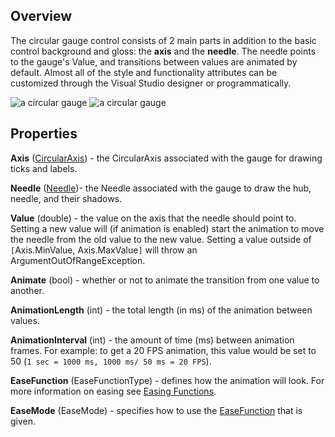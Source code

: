 ## Overview ##

The circular gauge control consists of 2 main parts in addition to the basic control background and gloss: the **axis** and the **needle**. The needle points to the gauge's Value, and transitions between values are animated by default. Almost all of the style and functionality attributes can be customized through the Visual Studio designer or programmatically.

<img src='http://wcontrols.googlecode.com/svn/wiki/images/gaugeWhiteRed.png' alt='a circular gauge' title='An example CircularGauge'></img>
<img src='http://wcontrols.googlecode.com/svn/wiki/images/gaugeAsClock.png' alt='a circular gauge' title='CircularGauge used as clock'></img>

## Properties ##

**Axis** ([CircularAxis](CircularAxis.md)) - the CircularAxis associated with the gauge for drawing ticks and labels.

**Needle** ([Needle](Needle.md))- the Needle associated with the gauge to draw the hub, needle, and their shadows.

**Value** (double) - the value on the axis that the needle should point to. Setting a new value will (if animation is enabled) start the animation to move the needle from the old value to the new value. Setting a value outside of `[`Axis.MinValue, Axis.MaxValue`]` will throw an ArgumentOutOfRangeException.

**Animate** (bool) - whether or not to animate the transition from one value to another.

**AnimationLength** (int) - the total length (in ms) of the animation between values.

**AnimationInterval** (int) - the amount of time (ms) between animation frames. For example: to get a 20 FPS animation, this value would be set to 50 (`1 sec = 1000 ms, 1000 ms/ 50 ms = 20 FPS`).

**EaseFunction** (EaseFunctionType) - defines how the animation will look. For more information on easing see [Easing Functions](http://msdn.microsoft.com/en-us/library/ee308751.aspx).

**EaseMode** (EaseMode) - specifies how to use the [EaseFunction](EaseFunctionType.md) that is given.